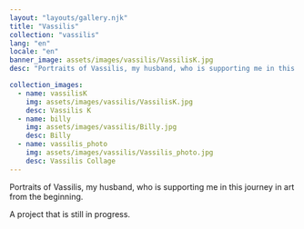 ```yaml
---
layout: "layouts/gallery.njk"
title: "Vassilis"
collection: "vassilis"
lang: "en"
locale: "en"
banner_image: assets/images/vassilis/VassilisK.jpg
desc: "Portraits of Vassilis, my husband, who is supporting me in this journey in art from the beginning."

collection_images:
  - name: vassilisK
    img: assets/images/vassilis/VassilisK.jpg
    desc: Vassilis K
  - name: billy
    img: assets/images/vassilis/Billy.jpg
    desc: Billy
  - name: vassilis_photo
    img: assets/images/vassilis/Vassilis_photo.jpg
    desc: Vassilis Collage
---
```


Portraits of Vassilis, my husband, who is supporting me in this journey in art from the beginning.

A project that is still in progress.

